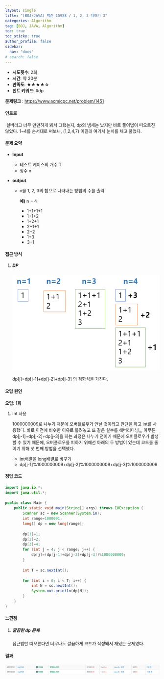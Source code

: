 ```yaml
---
layout: single
title: "[BOJ/JAVA] 백준 15988 / 1, 2, 3 더하기 3"
categories: Algorithm
tag: [BOJ, JAVA, Algorithm]
toc: true
toc_sticky: true
author_profile: false
sidebar:
  nav: "docs"
# search: false
---
```


<div class="notice--info">
    <ul>
        <li><b>시도횟수</b>: 2회</li>
        <li><b>시간</b>: 약 20분</li>
        <li><b>만족도</b>: ★★★★☆</li>
        <li><b>힌트 키워드</b>: #dp</li>
    </ul> 
</div>

**문제링크** : <https://www.acmicpc.net/problem/1451>

#### 인트로

​	실버라고 너무 만만하게 봐서 그랬는지, dp의 냄새는 났지만 바로 풀이법이 떠오르진 않았다. 1~4를 순서대로 써보니, (1,2,4,7) 이길래 여기서 눈치를 채고 풀었다. 

#### 문제 요약

- **Input**

  - 테스트 케이스의 개수 T
  - 정수 n

- **output**
  - n을 1, 2, 3의 합으로 나타내는 방법의 수를 출력

    **예)** n = 4

    - 1+1+1+1
    - 1+1+2
    - 1+2+1
    - 2+1+1
    - 2+2
    - 1+3
    - 3+1

#### 접근 방식

1. ##### DP

   ![image-20220614010058161](/images/2021-06-14-BJ15988/image-20220614010058161.png)

   dp[j]=dp[j-1]+dp[j-2]+dp[j-3] 의 점화식을 가진다.

   

   

#### 오답 원인

**오답: 1회**

1. int 사용

   1000000009로 나누기 때문에 오버플로우가 안날 것이라고 판단을 하고 int를 사용했다. 바로 이전에 비슷한 이유로 틀려놓고 또 같은 실수를 해버리다닝,,, 아무튼 dp[j-1]+dp[j-2]+dp[j-3]을 하는 과정은 나누기 전이기 때문에 오버플로우가 발생할 수 있기 때문에, 오버플로우를 피하기 위해선 아래의 두 방법이 있는데 코드를 줄이기 위해 첫 번째 방법을 선택했다.

   - int배열을 long배열로 바꾸기
   - dp[j-1]%1000000009+dp[j-2]%1000000009+dp[j-3]%1000000009

   

#### 정답 코드

```java
import java.io.*;
import java.util.*;

public class Main {
    public static void main(String[] args) throws IOException {
        Scanner sc = new Scanner(System.in);
        int range=1000001;
        long[] dp = new long[range];

        dp[1]=1;
        dp[2]=2;
        dp[3]=4;
        for (int j = 4; j < range; j++) {
            dp[j]=(dp[j-1]+dp[j-2]+dp[j-3])%1000000009;
        }

        int T = sc.nextInt();

        for (int i = 0; i < T; i++) {
            int N = sc.nextInt();
            System.out.println(dp[N]);
        }
    }
}
```

#### 느낀점

1. ##### 깔끔한 dp 문제

   접근법만 떠오른다면 너무나도 깔끔하게 코드가 작성돼서 재밌는 문제였다.


#### 결과

![image-20220614002014554](/images/2021-06-14-BJ15988/image-20220614002014554.png)
